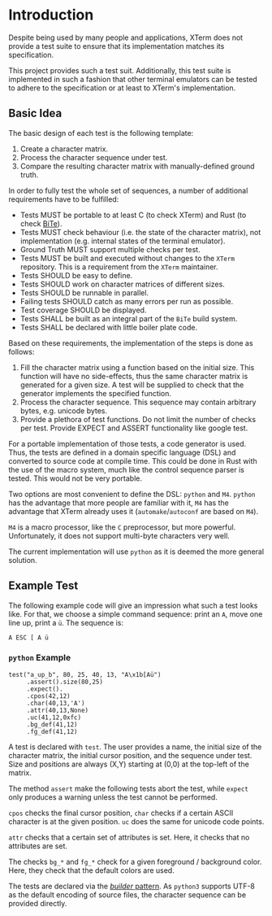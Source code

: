# Introduction

Despite being used by many people and applications, XTerm does not provide a
test suite to ensure that its implementation matches its specification.

This project provides such a test suit. Additionally, this test suite is
implemented in such a fashion that other terminal emulators can be tested to
adhere to the specification or at least to XTerm's implementation.

## Basic Idea

The basic design of each test is the following template:

1. Create a character matrix.
2. Process the character sequence under test.
3. Compare the resulting character matrix with manually-defined ground truth.

In order to fully test the whole set of sequences, a number of additional
requirements have to be fulfilled:

- Tests MUST be portable to at least C (to check XTerm) and Rust (to check
  [BiTe](https://github.com/LarsEKrueger/bite)).
- Tests MUST check behaviour (i.e. the state of the character matrix), not
  implementation (e.g. internal states of the terminal emulator).
- Ground Truth MUST support multiple checks per test.
- Tests MUST be built and executed without changes to the `XTerm` repository.
  This is a requirement from the `XTerm` maintainer.
- Tests SHOULD be easy to define.
- Tests SHOULD work on character matrices of different sizes.
- Tests SHOULD be runnable in parallel.
- Failing tests SHOULD catch as many errors per run as possible.
- Test coverage SHOULD be displayed.
- Tests SHALL be built as an integral part of the `BiTe` build system.
- Tests SHALL be declared with little boiler plate code.

Based on these requirements, the implementation of the steps is done as follows:

1. Fill the character matrix using a function based on the initial size. This
   function will have no side-effects, thus the same character matrix is
   generated for a given size. A test will be supplied to check that the
   generator implements the specified function.
2. Process the character sequence. This sequence may contain arbitrary bytes,
   e.g. unicode bytes.
3. Provide a plethora of test functions. Do not limit the number of checks per
   test. Provide EXPECT and ASSERT functionality like google test.

For a portable implementation of those tests, a code generator is used. Thus,
the tests are defined in a domain specific language (DSL) and converted to
source code at compile time. This could be done in Rust with the use of the
macro system, much like the control sequence parser is tested. This would not
be very portable.

Two options are most convenient to define the DSL: `python` and `M4`. `python`
has the advantage that more people are familiar with it, `M4` has the
advantage that XTerm already uses it (`automake`/`autoconf` are based on
`M4`).

`M4` is a macro processor, like the `C` preprocessor, but more powerful.
Unfortunately, it does not support multi-byte characters very well.

The current implementation will use `python` as it is deemed the more general solution.

## Example Test

The following example code will give an impression what such a test looks
like. For that, we choose a simple command sequence: print an `A`, move one
line up, print a `ü`. The sequence is:

    A ESC [ A ü

### `python` Example

    test("a_up_b", 80, 25, 40, 13, "A\x1b[Aü")
         .assert().size(80,25)
         .expect().
         .cpos(42,12)
         .char(40,13,'A')
         .attr(40,13,None)
         .uc(41,12,0xfc)
         .bg_def(41,12)
         .fg_def(41,12)

A test is declared with `test`. The user provides a name, the initial size of
the character matrix, the initial cursor position, and the sequence under test.
Size and positions are always (X,Y) starting at (0,0) at the top-left of the
matrix.

The method `assert` make the following tests abort the test, while `expect`
only produces a warning unless the test cannot be performed.

`cpos` checks the final cursor position, `char` checks if a certain ASCII
character is at the given position. `uc` does the same for unicode code
points.

`attr` checks that a certain set of
attributes is set. Here, it checks that no attributes are set.

The checks `bg_*` and `fg_*` check for a given foreground / background
color. Here, they check that the default colors are used.

The tests are declared via the [*builder*
pattern](https://en.wikipedia.org/wiki/Builder_pattern). As `python3` supports
UTF-8 as the default encoding of source files, the character sequence can be
provided directly.
